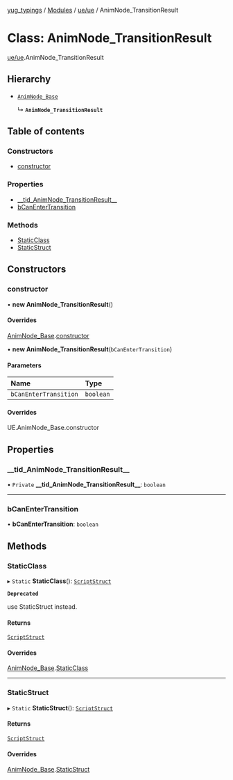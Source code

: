 [yug_typings](../README.md) / [Modules](../modules.md) / [ue/ue](../modules/ue_ue.md) / AnimNode\_TransitionResult

# Class: AnimNode\_TransitionResult

[ue/ue](../modules/ue_ue.md).AnimNode_TransitionResult

## Hierarchy

- [`AnimNode_Base`](ue_ue.AnimNode_Base.md)

  ↳ **`AnimNode_TransitionResult`**

## Table of contents

### Constructors

- [constructor](ue_ue.AnimNode_TransitionResult.md#constructor)

### Properties

- [\_\_tid\_AnimNode\_TransitionResult\_\_](ue_ue.AnimNode_TransitionResult.md#__tid_animnode_transitionresult__)
- [bCanEnterTransition](ue_ue.AnimNode_TransitionResult.md#bcanentertransition)

### Methods

- [StaticClass](ue_ue.AnimNode_TransitionResult.md#staticclass)
- [StaticStruct](ue_ue.AnimNode_TransitionResult.md#staticstruct)

## Constructors

### constructor

• **new AnimNode_TransitionResult**()

#### Overrides

[AnimNode_Base](ue_ue.AnimNode_Base.md).[constructor](ue_ue.AnimNode_Base.md#constructor)

• **new AnimNode_TransitionResult**(`bCanEnterTransition`)

#### Parameters

| Name | Type |
| :------ | :------ |
| `bCanEnterTransition` | `boolean` |

#### Overrides

UE.AnimNode\_Base.constructor

## Properties

### \_\_tid\_AnimNode\_TransitionResult\_\_

• `Private` **\_\_tid\_AnimNode\_TransitionResult\_\_**: `boolean`

___

### bCanEnterTransition

• **bCanEnterTransition**: `boolean`

## Methods

### StaticClass

▸ `Static` **StaticClass**(): [`ScriptStruct`](ue_ue.ScriptStruct.md)

**`Deprecated`**

use StaticStruct instead.

#### Returns

[`ScriptStruct`](ue_ue.ScriptStruct.md)

#### Overrides

[AnimNode_Base](ue_ue.AnimNode_Base.md).[StaticClass](ue_ue.AnimNode_Base.md#staticclass)

___

### StaticStruct

▸ `Static` **StaticStruct**(): [`ScriptStruct`](ue_ue.ScriptStruct.md)

#### Returns

[`ScriptStruct`](ue_ue.ScriptStruct.md)

#### Overrides

[AnimNode_Base](ue_ue.AnimNode_Base.md).[StaticStruct](ue_ue.AnimNode_Base.md#staticstruct)
